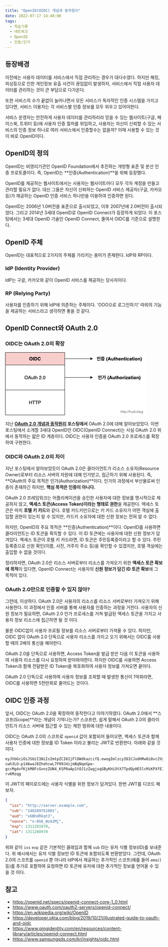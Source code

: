 ```yaml
---
title: "OpenID(OIDC) 개념과 동작원리"
date: 2022-07-17 14:40:00
tags:
  - 학습기록
  - 네트워크
  - OpenID
  - 인증/인가
---
```


## 등장배경

이전에는 사용자 데이터를 서비스에서 직접 관리하는 경우가 대다수였다. 하지만 해킹, 피싱등으로 인한 개인정보 유출 사건이 끊임없이 발생하자, 서비스에서 직접 사용자 데이터를 관리하는 것이 큰 부담으로 다가온다.

또한 서비스의 수가 끝없이 늘어나면서 모든 서비스가 독자적인 인증 시스템을 가지고 있다면, 서비스 이용자는 각 서비스별 인증 정보를 모두 외우고 있어야한다.

서비스 운영자는 안전하게 사용자 데이터를 관리하리라 믿을 수 있는 웹사이트(구글, 페이스북, 트위터 등)에 사용자 인증 절차를 위임하고, 사용자는 자신이 신뢰할 수 있는 서비스의 인증 정보 하나로 여러 서비스에서 인증할수는 없을까? 이때 사용할 수 있는 것이 바로 OpenID이다.

## OpenID의 정의

OpenID는 비영리기관인 OpenID Foundation에서 추진하는 개방형 표준 및 분산 인증 프로토콜이다. 즉, OpenID는 **인증(Authentication)**을 위해 등장했다.

OpenID를 제공하는 웹사이트에서는 사용자는 웹사이트마다 모두 각자 계정을 만들고 관리할 필요가 없다. 대신 그들은 자신이 신뢰하는 OpenID 서비스 제공자(구글, 카카오 등)가 제공하는 OpenID 인증 서비스 하나만을 이용하여 인증하면 된다.

OpenID는 2006년 1.0버전을 표준으로 출시되었고, 이후 2007년에 2.0버전이 출시되었다. 그리고 2014년 3세대 OpenID로 OpenID Connect가 등장하게 되었다. 이 포스팅에서는 3세대 OpenID 기술인 OpenID Connect, 줄여서 OIDC를 기준으로 설명한다.

## OpenID 주체

OpenID는 대표적으로 2가지의 주체를 가리키는 용어가 존재한다. IdP와 RP이다.

### IdP (Identity Provider)

IdP는 구글, 카카오와 같이 OpenID 서비스를 제공하는 당사자이다.

### RP (Relying Party)

사용자를 인증하기 위해 IdP에 의존하는 주체이다. 'OOO으로 로그인하기' 따위의 기능을 제공하는 서비스라고 생각하면 좋을 것 같다.

## OpenID Connect와 OAuth 2.0

### OIDC는 OAuth 2.0의 확장

![OAuth 2.0 위에서 동작하는 OIDC](./oidc-layer.png)

지난 **[OAuth 2.0 개념과 동작원리](https://hudi.blog/oauth-2.0/) 포스팅에서** OAuth 2.0에 대해 알아보았었다. 이번 포스팅에서 소개할 3세대 OpenID인 OIDC(OpenID Connect)는 사실 OAuth 2.0 위에서 동작하는 얇은 ID 계층이다. OIDC는 사용자 인증을 OAuth 2.0 프로세스를 확장하여 구현한다.

### OIDC와 OAuth 2.0의 차이

지난 포스팅에서 알아보았듯이 OAuth 2.0은 클라이언트가 리소스 소유자(Resource Owner)로부터 리소스 서버의 자원에 대해 인가받고, 접근하기 위해 사용된다. 즉, **OAuth의 주요 목적은 인가(Authorization)**이다. 인가의 과정에서 부산물로써 인증이 존재하긴 하지만, **핵심 목적은 인증이 아니다.**

OAuth 2.0 프레임워크는 어플리케이션을 승인한 사용자에 대한 정보를 명시적으로 제공하지 않고, **액세스 토큰(Access Token)이라는 형태로 권한**을 제공한다. 액세스 토큰은 마치 **호텔 키 카드**와 같다. 호텔 카드키만으로는 키 카드 소유자가 어떤 객실에 출입할 권한이 있는지 알 수 있지만, 카드키 소유자에 대한 신원 정보는 전혀 알 수 없다.

하지만, OpenID의 주요 목적은 **인증(Authentication)**이다. OpenID를 사용하면 클라이언트는 ID 토큰을 획득할 수 있다. 이 ID 토큰에는 사용자에 대한 신원 정보가 담겨있다. 액세스 토큰이 호텔 키 카드라면, ID 토큰은 주민등록증이라고 할 수 있다. 주민등록증으로 신원 확인(이름, 사진, 거주지 주소 등)을 확인할 수 있겠지만, 호텔 객실에는 출입할 수 없을 것이다.

정리하자면, OAuth 2.0은 리소스 서버로부터 리소스를 가져오기 위한 **액세스 토큰 확보에 목적**이 있다면, OpenID Connect는 사용자의 **신원 정보가 담긴 ID 토큰 확보**에 그 목적이 있다.

### OAuth 2.0만으로 인증할 수 있지 않아?

그런데, 이상하다. OAuth 2.0은 사용자의 리소스를 리소스 서버로부터 가져오기 위해 사용한다. 이 과정에서 인증 서버를 통해 사용자를 인증하는 과정을 거친다. 사용자의 신원 정보가 필요하면, OAuth 2.0 인가 프로세스를 거쳐 발급된 액세스 토큰을 가지고 사용자 정보 리소스에 접근하면 될 것 이다.

물론 OIDC없이 사용자 프로필 정보를 리소스 서버로부터 가져올 수 있다. 하지만, OIDC 없이 OAuth 2.0 단독으로 사용자 리소스를 가지고 오기 위해서는 OIDC를 사용할 때의 2배의 통신을 해야한다.

OAuth 2.0을 단독으로 사용하면, Access Token을 발급 받은 다음 이 토큰을 사용하여 사용자 리소스를 다시 요청하여 받아와야한다. 하지만 OIDC를 사용하면 Access Token과 함께 전달받은 ID Token을 복호화하여 사용자 정보를 가져오면 끝이다.

OAuth 2.0 단독으로 사용하여 사용자 정보를 조회할 때 발생한 통신이 1억회라면, OIDC를 사용하면 5천만회로 줄어드는 것이다.

## OIDC 인증 과정

앞서, OIDC는 OAuth 2.0을 확장하여 동작한다고 이야기하였다. OAuth 2.0에서 **스코프(Scope)**라는 개념이 기억나는가? 스코프란, 쉽게 말해서 OAuth 2.0의 클라이언트가 리소스 서버에 접근할 수 있는 제한 범위에 대한 내용이다.

OIDC는 OAuth 2.0의 스코프로 `openid` 값이 포함되어 들어오면, 액세스 토큰과 함께 사용자 인증에 대한 정보를 ID Token 이라고 불리는 JWT로 반환한다. 아래와 같을 것 이다.

```
eyJhbGciOiJSUzI1NiIsImtpZCI6IjFlOWdkazcifQ.ewogImlzcyI6ICJodHRwOi8vc2VydmVyLmV4YW1wbGUuY29tIiwKICJzdWIiOiAiMjQ4Mjg5NzYxMDAxIiwKICJhdWQiOiAiczZCaGRSa3F0MyIsCiAibm9uY2UiOiAibi0wUzZfV3pBMk1qIiwKICJleHAiOiAxMzExMjgxOTcwLAogImlhdCI6IDEzMTEyODA5NzAKfQ.ggW8hZ1EuVLuxNuuIJKX_V8a_OMXzR0EHR9R6jgdqrOOF4daGU96Sr_P6qJp6IcmD3HP99Obi1PRs-cwh3LO-p146waJ8IhehcwL7F09JdijmBqNqeGpe-gccMg4vfKjkM8FcGvnzZUN4_KSP0aAp1tOJ1zZwgjxqGByKHiOtX7TpdQyHE5lcMiKPXfEIQILVq0pc_E2DzL7emopWoaoZTF_m0_N0YzFC6g6EJbOEoRoSK5hoDalrcvRYLSrQAZZKflyuVCyixEoV9GfNQC3_osjzw2PAithfubEEBLuVVk4XUVrWOLrLl0nx7RkKU8NXNHq-rvKMzqg
```

이 JWT의 페이로드에는 사용자 식별을 위한 정보가 담겨있다. 한번 JWT를 디코드 해보자.

```json
{
  "iss": "http://server.example.com",
  "sub": "248289761001",
  "aud": "s6BhdRkqt3",
  "nonce": "n-0S6_WzA2Mj",
  "exp": 1311281970,
  "iat": 1311280970
}
```

위와 같이 `iss` `exp` 같은 기본적인 클레임과 함께 `sub` 라는 유저 식별 정보(ID)를 보내준다. 위 예시에서는 유저 식별 정보만 ID 토큰에 포함되도록 반환받았다. 그런데, OAuth 2.0의 스코프를 `openid` 뿐 아니라 IdP에서 제공하는 추가적인 스코프(예를 들어 `email` 등)를 추가로 포함하여 요청하면 ID 토큰에 유저에 대한 추가적인 정보를 얻어올 수 있을 것 이다.

## 참고

- https://openid.net/specs/openid-connect-core-1_0.html
- https://www.oauth.com/oauth2-servers/openid-connect/
- https://en.wikipedia.org/wiki/OpenID
- https://developer.okta.com/blog/2019/10/21/illustrated-guide-to-oauth-and-oidc
- https://www.pingidentity.com/en/resources/content-library/articles/openid-connect.html
- https://www.samsungsds.com/kr/insights/oidc.html
